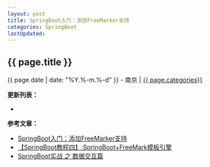 ```yaml
---
layout: post
title: SpringBoot入门：添加FreeMarker支持
categories: SpringBoot
lastUpdated:
---
```


## {{ page.title }}

{{ page.date | date: "%Y.%-m.%-d" }} - 南京 | <a href="/archive#{{ page.categories }}">{{ page.categories}}</a>



**更新列表：**

*



**参考文章：**

* [SpringBoot入门：添加FreeMarker支持][1]
* [【SpringBoot教程四】:SpringBoot+FreeMark模板引擎][2]
* [SpringBoot实战 之 数据交互篇][3]


[1]: https://blog.csdn.net/LouGnib/article/details/68065043
[2]: https://blog.csdn.net/lu1005287365/article/details/53363490
[3]: https://blog.csdn.net/chinrui/article/details/70832310